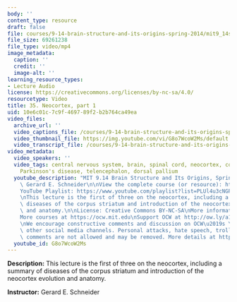 ```yaml
---
body: ''
content_type: resource
draft: false
file: courses/9-14-brain-structure-and-its-origins-spring-2014/mit9_14s14_lec35_360p_16_9.mp4
file_size: 69261238
file_type: video/mp4
image_metadata:
  caption: ''
  credit: ''
  image-alt: ''
learning_resource_types:
- Lecture Audio
license: https://creativecommons.org/licenses/by-nc-sa/4.0/
resourcetype: Video
title: 35. Neocortex, part 1
uid: 10e6c01c-7c9f-4697-89f2-b2b764ca49ea
video_files:
  archive_url: ''
  video_captions_file: /courses/9-14-brain-structure-and-its-origins-spring-2014/mit9_14s14_lec35_captions.vtt
  video_thumbnail_file: https://img.youtube.com/vi/G8o7WcoW2Ms/default.jpg
  video_transcript_file: /courses/9-14-brain-structure-and-its-origins-spring-2014/mit9_14s14_lec35_transcript.pdf
video_metadata:
  video_speakers: ''
  video_tags: central nervous system, brain, spinal cord, neocortex, corpus striatum,
    Parkinson's disease, telencephalon, dorsal pallium
  youtube_description: "MIT 9.14 Brain Structure and Its Origins, Spring 2014\nInstructor:\
    \ Gerard E. Schneider\n\nView the complete course (or resource): https://ocw.mit.edu/9-14S14\n\
    YouTube Playlist: https://www.youtube.com/playlist?list=PLUl4u3cNGP62ABe0O-0qtaHHxyKQi1ZwR\n\
    \nThis lecture is the first of three on the neocortex, including a summary of\
    \ diseases of the corpus striatum and introduction of the neocortex evolution\
    \ and anatomy.\n\nLicense: Creative Commons BY-NC-SA\nMore information at https://ocw.mit.edu/terms\n\
    More courses at https://ocw.mit.edu\nSupport OCW at http://ow.ly/a1If50zVRlQ\n\
    \nWe encourage constructive comments and discussion on OCW\u2019s YouTube and\
    \ other social media channels. Personal attacks, hate speech, trolling, and inappropriate\
    \ comments are not allowed and may be removed. More details at https://ocw.mit.edu/comments."
  youtube_id: G8o7WcoW2Ms
---
```

**Description:** This lecture is the first of three on the neocortex, including a summary of diseases of the corpus striatum and introduction of the neocortex evolution and anatomy.

**Instructor:** Gerard E. Schneider